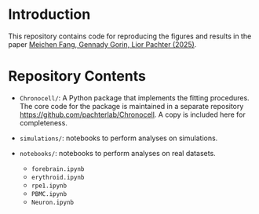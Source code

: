 # Introduction
This repository contains code for reproducing the figures and results in the paper [Meichen Fang, Gennady Gorin, Lior Pachter (2025)](https://doi.org/10.1371/journal.pcbi.1012752). 

# Repository Contents
 
* `Chronocell/`: A Python package that implements the fitting procedures. The core code for the package is maintained in a separate repository https://github.com/pachterlab/Chronocell. A copy is included here for completeness.

* `simulations/`: notebooks to perform analyses on simulations.

* `notebooks/`: notebooks to perform analyses on real datasets.
  * `forebrain.ipynb`
  * `erythroid.ipynb`
  * `rpe1.ipynb`
  * `PBMC.ipynb`
  * `Neuron.ipynb`
